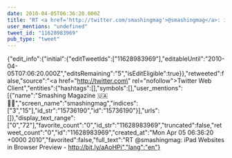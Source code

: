 ```yaml
---
date: 2010-04-05T06:36:20.000Z
title: "RT <a href='http://twitter.com/smashingmag'>@smashingmag</a>: iPad Websites in Browser Preview - http://bit.ly/aAoHPi″"
user_mentions: "undefined"
tweet_id: "11628983969"
pub_type: "tweet"
---
```

{"edit_info":{"initial":{"editTweetIds":["11628983969"],"editableUntil":"2010-04-05T07:06:20.000Z","editsRemaining":"5","isEditEligible":true}},"retweeted":false,"source":"<a href=\"http://twitter.com\" rel=\"nofollow\">Twitter Web Client</a>","entities":{"hashtags":[],"symbols":[],"user_mentions":[{"name":"Smashing Magazine 🇺🇦 🏳️‍🌈","screen_name":"smashingmag","indices":["3","15"],"id_str":"15736190","id":"15736190"}],"urls":[]},"display_text_range":["0","72"],"favorite_count":"0","id_str":"11628983969","truncated":false,"retweet_count":"0","id":"11628983969","created_at":"Mon Apr 05 06:36:20 +0000 2010","favorited":false,"full_text":"RT @smashingmag: iPad Websites in Browser Preview - http://bit.ly/aAoHPi","lang":"en"}
